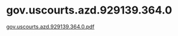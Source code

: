# gov.uscourts.azd.929139.364.0

[gov.uscourts.azd.929139.364.0.pdf](gov%20uscourts%20azd%20929139%20364%200%208a2219be319248ac8b65752cfd489aa2/gov.uscourts.azd.929139.364.0.pdf)